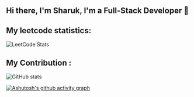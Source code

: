 ## Hi there, I'm Sharuk, I'm a Full-Stack Developer 👋



<!--
**Sharukhhh/Sharukhhh** is a ✨ _special_ ✨ repository because its `README.md` (this file) appears on your GitHub profile.

Here are some ideas to get you started:

- 🔭 I’m currently working on ...
- 🌱 I’m currently learning ...
- 👯 I’m looking to collaborate on ...
- 🤔 I’m looking for help with ...
- 💬 Ask me about ...
- 📫 How to reach me: ...

- 😄 Pronouns: ...
- ⚡ Fun fact: ...



### I code in: 
<img height='50' width='50' src='https://icons8.com/icon/108784/javascript' /> <img height='50' width='50' src='https://icons8.com/icon/bzf0DqjXFHIW/react' /> 
<img height='50' width='50' src='https://icons8.com/icon/jD-fJzVguBmw/redux' />  <img height='50' width='50' src='https://icons8.com/icon/hsPbhkOH4FMe/node-js' /> <img height='50' width='50' src='https://icons8.com/icon/SDVmtZ6VBGXt/express-js' /> <img height='50' width='50' src='https://icons8.com/icon/74402/mongodb' /> <img height='50' width='50' src='https://icons8.com/icon/gKfcEStXI1Hm/mongoose' /> <img height='50' width='50' src='https://icons8.com/icon/38561/postgresql' />
<img height='50' width='50' src='https://icons8.com/icon/v8RpPQUwv0N8/html-5' /> <img height='50' width='50' src='https://icons8.com/icon/21278/css3' /> <img height='50' width='50' src='https://icons8.com/icon/jD-fJzVguBmw/redux' /> <img height='50' width='50' src='https://icons8.com/icon/4PiNHtUJVbLs/tailwind-css' /> 
-->

## My leetcode statistics: 
![LeetCode Stats](https://leetcard.jacoblin.cool/Sharuk01?theme=wtf&font=Tajawal&ext=heatmap)

## My Contribution :
![GitHub stats](https://github-readme-stats.vercel.app/api?username=Sharukhhh&show_icons=true)


[![Ashutosh's github activity graph](https://github-readme-activity-graph.vercel.app/graph?username=Sharukhhh&bg_color=ccc8ea&color=9e614c&line=420a3e&point=e52a2a&area=true&hide_border=true)](https://github.com/ashutosh00710/github-readme-activity-graph)
